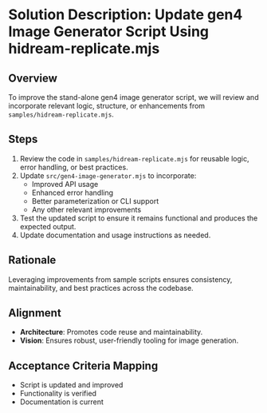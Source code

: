 # Solution Description: Update gen4 Image Generator Script Using hidream-replicate.mjs

## Overview
To improve the stand-alone gen4 image generator script, we will review and incorporate relevant logic, structure, or enhancements from `samples/hidream-replicate.mjs`.

## Steps
1. Review the code in `samples/hidream-replicate.mjs` for reusable logic, error handling, or best practices.
2. Update `src/gen4-image-generator.mjs` to incorporate:
    - Improved API usage
    - Enhanced error handling
    - Better parameterization or CLI support
    - Any other relevant improvements
3. Test the updated script to ensure it remains functional and produces the expected output.
4. Update documentation and usage instructions as needed.

## Rationale
Leveraging improvements from sample scripts ensures consistency, maintainability, and best practices across the codebase.

## Alignment
- **Architecture**: Promotes code reuse and maintainability.
- **Vision**: Ensures robust, user-friendly tooling for image generation.

## Acceptance Criteria Mapping
- Script is updated and improved
- Functionality is verified
- Documentation is current
